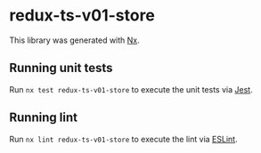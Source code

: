 # redux-ts-v01-store

This library was generated with [Nx](https://nx.dev).

## Running unit tests

Run `nx test redux-ts-v01-store` to execute the unit tests via [Jest](https://jestjs.io).

## Running lint

Run `nx lint redux-ts-v01-store` to execute the lint via [ESLint](https://eslint.org/).
